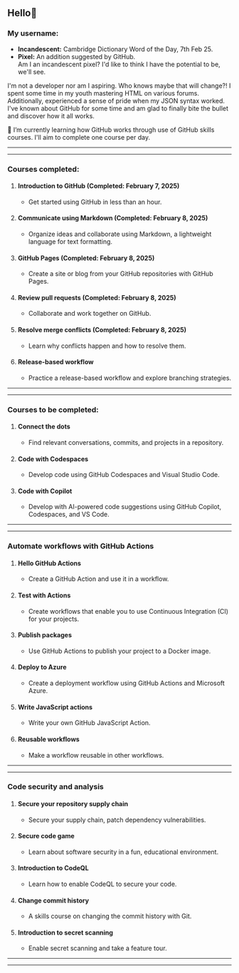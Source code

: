 ## Hello👋



### My username:
- **Incandescent:** Cambridge Dictionary Word of the Day, 7th Feb 25.
- **Pixel:** An addition suggested by GitHub.  
Am I an incandescent pixel? I'd like to think I have the potential to be, we'll see.



I'm not a developer nor am I aspiring. Who knows maybe that will change?!
I spent some time in my youth mastering HTML on various forums. Additionally, experienced a sense of pride when my JSON syntax worked.
I've known about GitHub for some time and am glad to finally bite the bullet and discover how it all works.



🌱 I’m currently learning how GitHub works through use of GitHub skills courses. I'll aim to complete one course per day.

---
---

### **Courses completed:**

1. #### **Introduction to GitHub** (Completed: February 7, 2025)
   - Get started using GitHub in less than an hour.

2. #### **Communicate using Markdown** (Completed: February 8, 2025)
   - Organize ideas and collaborate using Markdown, a lightweight language for text formatting.

3. #### **GitHub Pages** (Completed: February 8, 2025)
   - Create a site or blog from your GitHub repositories with GitHub Pages.

4. #### **Review pull requests** (Completed: February 8, 2025)
   - Collaborate and work together on GitHub.

5. #### **Resolve merge conflicts** (Completed: February 8, 2025)
   - Learn why conflicts happen and how to resolve them.
  
6. #### **Release-based workflow**
   - Practice a release-based workflow and explore branching strategies.
     
---
---

### Courses to be completed:

1. #### **Connect the dots**
   - Find relevant conversations, commits, and projects in a repository.

2. #### **Code with Codespaces**
   - Develop code using GitHub Codespaces and Visual Studio Code.

3. #### **Code with Copilot**
   - Develop with AI-powered code suggestions using GitHub Copilot, Codespaces, and VS Code.

---
---

### Automate workflows with GitHub Actions

1. #### **Hello GitHub Actions**
   - Create a GitHub Action and use it in a workflow.

2. #### **Test with Actions**
   - Create workflows that enable you to use Continuous Integration (CI) for your projects.

3. #### **Publish packages**
   - Use GitHub Actions to publish your project to a Docker image.

4. #### **Deploy to Azure**
   - Create a deployment workflow using GitHub Actions and Microsoft Azure.

5. #### **Write JavaScript actions**
   - Write your own GitHub JavaScript Action.

6. #### **Reusable workflows**
   - Make a workflow reusable in other workflows.

---
---

### Code security and analysis

1. #### **Secure your repository supply chain**
   - Secure your supply chain, patch dependency vulnerabilities.

2. #### **Secure code game**
   - Learn about software security in a fun, educational environment.

3. #### **Introduction to CodeQL**
   - Learn how to enable CodeQL to secure your code.

4. #### **Change commit history**
   - A skills course on changing the commit history with Git.

5. #### **Introduction to secret scanning**
   - Enable secret scanning and take a feature tour.

---
---
